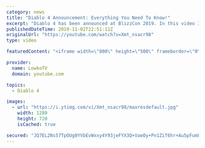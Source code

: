 ```yaml
---
category: news
title: "Diablo 4 Announcement: Everything You Need To Know!"
excerpt: "Diablo 4 has been announced at BlizzCon 2019. In this video I go over everything you need to know about this upcoming Blizzard Entertainment game."
publishedDateTime: 2019-11-02T22:51:11Z
originalUrl: "https://youtube.com/watch?v=Xmt_nsacr98"
type: video

featuredContent: "<iframe width=\"800\" height=\"500\" frameborder=\"0\" src=\"https://www.youtube.com/embed/Xmt_nsacr98\" allow=\"accelerometer; autoplay; encrypted-media; gyroscope; picture-in-picture\" allowfullscreen></iframe>"

provider:
  name: LowkoTV
  domain: youtube.com

topics:
  - Diablo 4

images:
  - url: "https://i.ytimg.com/vi/Xmt_nsacr98/maxresdefault.jpg"
    width: 1280
    height: 720
    isCached: true

secured: "JQ7EL2Ns57TpOUg0YVbEvWxxy4Y93jeFYX3Q+VaeOy+Pn1ZiT6hr+Au5pFumFnXA2lORGI5jsDb8EdH/YsE+8puJXZ2eNwiW73eNGnZ11vN36tsIYGU1zphKXI890mateARbtzX5heZgd65cw9aqRDgenayTc1sKdW1f8uC1oj/tO8yiOm0dNQJLeDheVaMM1n3dux/Gihg8zUJno6EF4pn5W+RsJy/krWUlSa0dFa8CDcQ2lZ4gEF/UtjXXf/ZGsJI6cPMwTVY2tTfk0g8KDf1xeJprP9gKYBKoEAxG5V4Gj6ANL7SfbMYp0D2ieJyvMBBWhWXVIRL+ifud3h2/qgZSP7qdl4KEtrJt8eJNXh693BmU6a0/kKBueYpJH2qCv3Erp7DXFGQM0kuyRW7gpCkhOBv4mdSzNawO3JQNXO1TchVx2bH/YZF+lXCpTfhC;p0gSLbccZEpUz/RlEqgd8g=="
---
```


